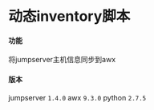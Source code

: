 # 动态inventory脚本

#### 功能
将jumpserver主机信息同步到awx

#### 版本
jumpserver `1.4.0`
awx `9.3.0`
python `2.7.5`
